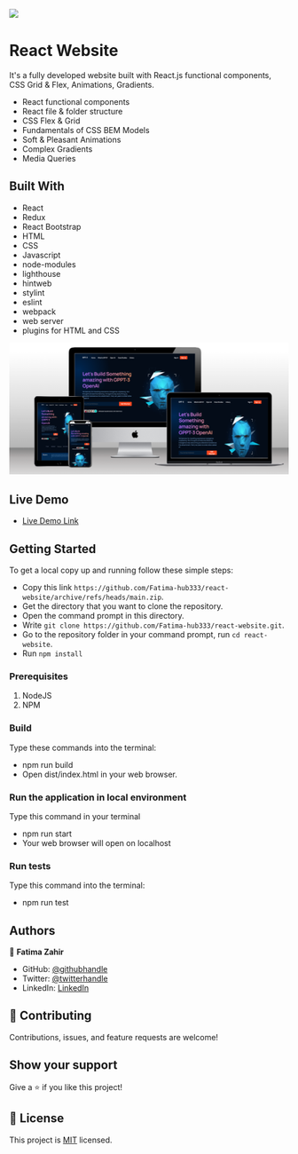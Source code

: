 ![](https://img.shields.io/badge/ReactWebsite-blueviolet)

# React Website
It's a fully developed website built with React.js functional components, CSS Grid &amp; Flex, Animations, Gradients.
- React functional components
- React file & folder structure
- CSS Flex & Grid
- Fundamentals of CSS BEM Models
- Soft & Pleasant Animations
- Complex Gradients 
- Media Queries

## Built With

- React
- Redux
- React Bootstrap
- HTML
- CSS
- Javascript
- node-modules
- lighthouse
- hintweb
- stylint
- eslint
- webpack
- web server
- plugins for HTML and CSS

![screenshot](gpt3-preview.png)

## Live Demo

- [Live Demo Link](https://react-website-azure.vercel.app/)

## Getting Started

To get a local copy up and running follow these simple steps:

- Copy this link `https://github.com/Fatima-hub333/react-website/archive/refs/heads/main.zip`.
- Get the directory that you want to clone the repository.
- Open the command prompt in this directory.
- Write `git clone https://github.com/Fatima-hub333/react-website.git`.
- Go to the repository folder in your command prompt, run `cd react-website`.
- Run `npm install`

### Prerequisites

1. NodeJS
2. NPM

### Build

Type these commands into the terminal:

- npm run build
- Open dist/index.html in your web browser.

### Run the application in local environment

Type this command in your terminal

- npm run start
- Your web browser will open on localhost

### Run tests

Type this command into the terminal:

- npm run test

## Authors

👤 **Fatima Zahir**

- GitHub: [@githubhandle](https://github.com/Fatima-hub333)
- Twitter: [@twitterhandle](https://twitter.com/Fatima_developr)
- LinkedIn: [LinkedIn](https://www.linkedin.com/in/fatimaa-zahir/)


## 🤝 Contributing

Contributions, issues, and feature requests are welcome!

## Show your support

Give a ⭐️ if you like this project!

## 📝 License

This project is [MIT](./License) licensed.
